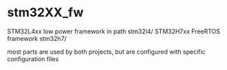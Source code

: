 # stm32XX_fw
STM32L4xx low power framework in path stm32l4/
STM32H7xx FreeRTOS framework stm32h7/

most parts are used by both projects, but are configured with specific configuration files
